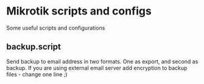 # Mikrotik scripts and configs
Some useful scripts and configurations
## backup.script
Send backup to email address in two formats. One as export, and second as backup.
If you are using external email server add encryption to backup files - change one line ;)


